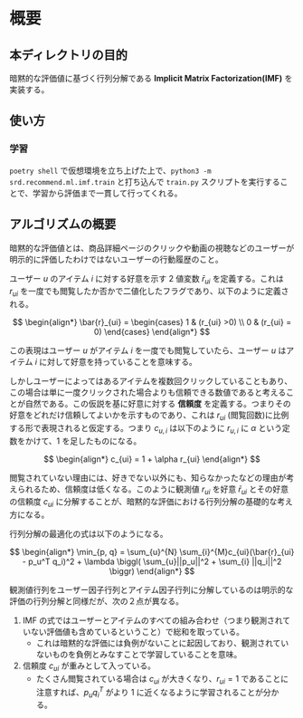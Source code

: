 # 概要

## 本ディレクトリの目的

暗黙的な評価値に基づく行列分解である **Implicit Matrix Factorization(IMF)** を実装する。

## 使い方

### 学習

`poetry shell` で仮想環境を立ち上げた上で、`python3 -m srd.recommend.ml.imf.train` と打ち込んで `train.py` スクリプトを実行することで、学習から評価まで一貫して行ってくれる。

## アルゴリズムの概要

暗黙的な評価値とは、商品詳細ページのクリックや動画の視聴などのユーザーが明示的に評価したわけではないユーザーの行動履歴のこと。

ユーザー $u$ のアイテム $i$ に対する好意を示す 2 値変数 $\bar{r}_{ui}$ を定義する。これは $r_{ui}$ を一度でも閲覧したか否かで二値化したフラグであり、以下のように定義される。

$$
\begin{align*}
\bar{r}_{ui} = \begin{cases}
1 & (r_{ui} >0) \\
0 & (r_{ui} = 0)
\end{cases}
\end{align*}
$$

この表現はユーザー $u$ がアイテム $i$ を一度でも閲覧していたら、ユーザー $u$ はアイテム $i$ に対して好意を持っていることを意味する。

しかしユーザーによってはあるアイテムを複数回クリックしていることもあり、この場合は単に一度クリックされた場合よりも信頼できる数値であると考えることが自然である。この仮説を基に好意に対する **信頼度** を定義する。つまりその好意をどれだけ信頼してよいかを示すものであり、これは $r_{ui}$ (閲覧回数)に比例する形で表現されると仮定する。つまり $c_{u,i}$ は以下のように $r_{u,i}$ に $\alpha$ という定数をかけて、1 を足したものになる。

$$
\begin{align*}
c_{ui} = 1 + \alpha r_{ui}
\end{align*}
$$

閲覧されていない理由には、好きでない以外にも、知らなかったなどの理由が考えられるため、信頼度は低くなる。このように観測値 $r_{ui}$ を好意 $\bar{r}_{ui}$ とその好意の信頼度 $c_{ui}$ に分解することが、暗黙的な評価における行列分解の基礎的な考え方になる。

行列分解の最適化の式は以下のようになる。

$$
\begin{align*}
\min_{p, q} = \sum_{u}^{N} \sum_{i}^{M}c_{ui}(\bar{r}_{ui} - p_u^T q_i)^2 + \lambda \biggl( \sum_{u}||p_u||^2 + \sum_{i} ||q_i||^2 \biggr)
\end{align*}
$$

観測値行列をユーザー因子行列とアイテム因子行列に分解しているのは明示的な評価の行列分解と同様だが、次の２点が異なる。

1. IMF の式ではユーザーとアイテムのすべての組み合わせ（つまり観測されていない評価値も含めているということ）で総和を取っている。
   - これは暗黙的な評価には負例がないことに起因しており、観測されていないものを負例とみなすことで学習していることを意味。
2. 信頼度 $c_{ui}$ が重みとして入っている。
   - たくさん閲覧されている場合は $c_{ui}$ が大きくなり、$r_{ui} = 1$ であることに注意すれば、$p_u q_i^T$ がより 1 に近くなるように学習されることが分かる。
